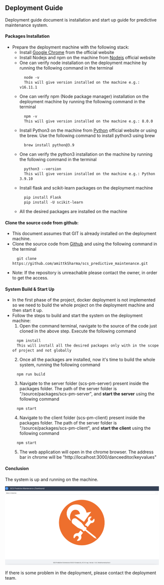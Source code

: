 ## Deployment Guide

Deployment guide document is installation and start up guide for predictive maintenance system.

#### Packages Installation

- Prepare the deployment machine with the following stack:
  - Install [Google Chrome](https://www.google.com/chrome/) from the official website
  - Install Nodejs and npm on the machine from [Nodejs](https://nodejs.org/en/download/) official website
  - One can verify node installation on the deployment machine by running the following command in the terminal
    ```
      node -v
      This will give version installed on the machine e.g.: v16.11.1
    ```
  - One can verify npm (Node package manager) installation on the deployment machine by running the following command in the terminal
    ```
      npm -v
      This will give version installed on the machine e.g.: 8.0.0
    ```
  - Install Python3 on the machine from [Python](https://www.python.org/downloads/) official website or using the brew. Use the following command to install python3 using brew
    ```
      brew install python@3.9
    ```
  - One can verify the python3 installation on the machine by running the following command in the terminal
    ```
      python3 --version
      This will give version installed on the machine e.g.: Python 3.9.10
    ```
  - Install flask and scikit-learn packages on the deployment machine
    ````
      pip install Flask
      pip install -U scikit-learn
    ````
  - All the desired packages are installed on the machine

#### Clone the source code from github:

- This document assumes that GIT is already installed on the deployment machine.
- Clone the source code from [Github](https://github.com/amittkSharma/scs_predictive_maintenance) and using the following command in the terminal
  ```
    git clone https://github.com/amittkSharma/scs_predictive_maintenance.git
  ```
- Note: If the repository is unreachable please contact the owner, in order to get the access.

#### System Build & Start Up

- In the first phase of the project, docker deployment is not implemented so we need to build the whole project on the deployment machine and then start it up.
- Follow the steps to build and start the system on the deployment machine:
  1. Open the command terminal, navigate to the source of the code just cloned in the above step. Execute the following command
    ````
      npm install
      This will install all the desired packages only with in the scope of project and not globally
    ````
  2. Once all the packages are installed, now it's time to build the whole system, running the following command
    ````
      npm run build
    ````
  3. Navigate to the server folder (scs-pm-server) present inside the packages folder. The path of the server folder is "/source/packages/scs-pm-server", and <b>start the server</b> using the following command
    ````
      npm start
    ````
  4. Navigate to the client folder (scs-pm-client) present inside the packages folder. The path of the server folder is "/source/packages/scs-pm-client", and <b>start the client</b> using the following command
    ````
      npm start
    ````
  5. The web application will open in the chrome browser. The address bar in chrome will be "http://localhost:3000/danceeditor/keyvalues"

#### Conclusion

The system is up and running on the machine.

![alt text](../diagrams/scs-pm-home-page1.png)

If there is some problem in the deployment, please contact the deployment team.
